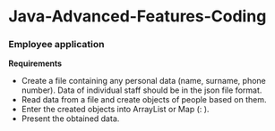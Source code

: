 # Java-Advanced-Features-Coding

### Employee application

**Requirements**

* Create a file containing any personal data (name, surname, phone number). Data of
individual staff should be in the json file format.
* Read data from a file and create objects of people based on them.
* Enter the created objects into ArrayList or Map (<line number>: <Person>).
* Present the obtained data.